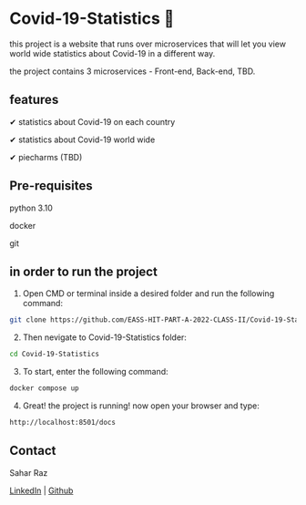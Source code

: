 # Covid-19-Statistics 🤢 #

this project is a website that runs over microservices that will let you view 
world wide statistics about Covid-19 in a different way.

the project contains 3 microservices - Front-end, Back-end, TBD.

## features ##

✔ statistics about Covid-19 on each country

✔ statistics about Covid-19 world wide

✔ piecharms (TBD)

## Pre-requisites ##

python 3.10

docker

git

## in order to run the project ##

1. Open CMD or terminal inside a desired folder and run the following command:

``` bash
git clone https://github.com/EASS-HIT-PART-A-2022-CLASS-II/Covid-19-Statistics.git
```

2. Then nevigate to Covid-19-Statistics folder:
```bash
cd Covid-19-Statistics
```

3. To start, enter the following command:
```bash
docker compose up
```
4. Great! the project is running! now open your browser and type:
```bash
http://localhost:8501/docs
```  

## Contact
Sahar Raz

[LinkedIn](https://www.linkedin.com/in/sahar-raz-62bbb2120/) | [Github](https://github.com/SaharRaz)

